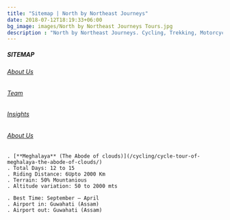 ```yaml
---
title: "Sitemap | North by Northeast Journeys"
date: 2018-07-12T18:19:33+06:00
bg_image: images/North by Northeast Journeys Tours.jpg
description : "North by Northeast Journeys. Cycling, Trekking, Motorcycling, Overlanding, Multi-Activity, Culture and Wildlife Tours of Northeast India"
---
```


##### SITEMAP

###### [About Us](/about/)
###### [Team](/team/)
###### [Insights](/insights/)
###### [About Us](/about/)
```
. [**Meghalaya** (The Abode of clouds)](/cycling/cycle-tour-of-meghalaya-the-abode-of-clouds/)
. Total Days: 12 to 15
. Riding Distance: 6Upto 2000 Km
. Terrain: 50% Mountanious
. Altitude variation: 50 to 2000 mts

. Best Time: September – April
. Airport in: Guwahati (Assam)
. Airport out: Guwahati (Assam)
```